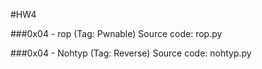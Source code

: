 #HW4

###0x04 - rop (Tag: Pwnable)
Source code: rop.py

###0x04 - Nohtyp (Tag: Reverse)
Source code: nohtyp.py
